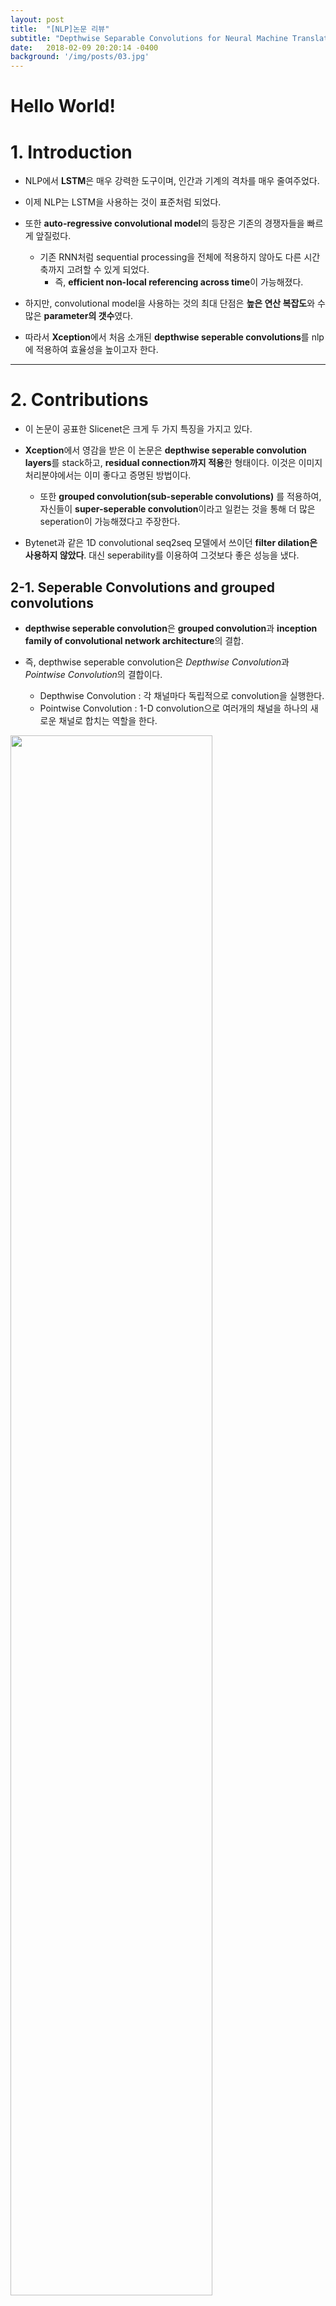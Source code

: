 ```yaml
---
layout: post
title:  "[NLP]논문 리뷰"
subtitle: "Depthwise Separable Convolutions for Neural Machine Translation"
date:   2018-02-09 20:20:14 -0400
background: '/img/posts/03.jpg'
---
```

# Hello World!

# 1. Introduction

- NLP에서 **LSTM**은 매우 강력한 도구이며, 인간과 기계의 격차를 매우 줄여주었다.

- 이제 NLP는 LSTM을 사용하는 것이 표준처럼 되었다.

- 또한 **auto-regressive convolutional model**의 등장은 기존의 경쟁자들을 빠르게 앞질렀다.
    - 기존 RNN처럼 sequential processing을 전체에 적용하지 않아도 다른 시간축까지 고려할 수 있게 되었다.
        - 즉, **efficient non-local referencing across time**이 가능해졌다.

- 하지만, convolutional model을 사용하는 것의 최대 단점은 **높은 연산 복잡도**와 수많은 **parameter의 갯수**였다.

- 따라서 **Xception**에서 처음 소개된 **depthwise seperable convolutions**를 nlp에 적용하여 효율성을 높이고자 한다.

---

# 2. Contributions

- 이 논문이 공표한 Slicenet은 크게 두 가지 특징을 가지고 있다.

- **Xception**에서 영감을 받은 이 논문은 **depthwise seperable convolution layers**를 stack하고, **residual connection까지 적용**한 형태이다. 이것은 이미지 처리분야에서는 이미 좋다고 증명된 방법이다.
    - 또한 **grouped convolution(sub-seperable convolutions)** 를 적용하여, 자신들이 **super-seperable convolution**이라고 일컫는 것을 통해 더 많은 seperation이 가능해졌다고 주장한다.
    
- Bytenet과 같은 1D convolutional seq2seq 모델에서 쓰이던 **filter dilation은 사용하지 않았다**. 대신 seperability를 이용하여 그것보다 좋은 성능을 냈다.

## 2-1. Seperable Convolutions and grouped convolutions

- **depthwise seperable convolution**은 **grouped convolution**과 **inception family of convolutional network architecture**의 결합.

- 즉, depthwise seperable convolution은 *Depthwise Convolution*과 *Pointwise Convolution*의 결합이다.
    - Depthwise Convolution : 각 채널마다 독립적으로 convolution을 실행한다.
    - Pointwise Convolution : 1-D convolution으로 여러개의 채널을 하나의 새로운 채널로 합치는 역할을 한다.
    
<img src='/img/post2/post2_1.png' align="center" style="width: 80%; height: 80%"/>


- 왜 depthwise seperable convolution을 하면 parameter 갯수가 줄어들까?
    - ex) input Channel 10개, output channel 1개, 3*3 kernel size
        - 기존 CNN : Parameter 90개 필요.
        - DSC : Parameter 19개 필요.

- 따라서 기존 CNN의 **joint한 방법**을, 2 개의 더 간단한 **discrete 한 방법**으로  구분하는 것이다.

- input 데이터는 동일 채널 내에서는 관련이 많을 것이고(highly correlated spatial feature) 서로 다른 채널간에는 independent에 가까운 특성이 있을 것이다. 기존의 CNN은 각 채널의 filter가 이 두 개에 관한 역할을 한꺼번에 처리해야했다. 논리적으로 봤을 때 이 두가지는 구분되어야하는 것이고, depthwise seperable convolution이 바로 이것을 가능케한다.

- Grouped Convolution 은 기존 Convolution과 depthwise seperable convolution의 사이에 위치한다.
    - input의 채널을 서로 안 겹치게 segmentation한 뒤, regular spatial convolution을 하고 concat한다.
    - 참고 : https://blog.yani.io/filter-group-tutorial/
    
- Depthwise seperable convolution은 동일한 파라미터 갯수로 더 잘 기능하는 것이 이미 증명되었다.

- 파라미터 갯수를 비교해보자(아래서 더 자세히 설명함)
    - k = receptive field, c = channel

<img src='/img/post2/post2_2.png' align="center" style="width: 80%; height: 80%"/>

## 2-2. Super-Seperable Convolution

- grouped convolution 을 개념을 비튼 것.

- 그룹 간에 정보의 전달이 불가하다는 특성이 있다.
    - 이러한 문제를 해결하기위해 stack super-seperable convolutions in layer with co-prime g 를 이용한다.
    
<img src='/img/post2/post2_3.png' align="center" style="width: 80%; height: 80%"/>


## 2-3. Filter dilation and convolution window size

- **dilation**은 적은 parameter로 좀 더 넓은 범위를 본다.
    - <a href='http://www.inference.vc/dilated-convolutions-and-kronecker-factorisation/'>참고 페이지</a> 
    - **Bytenet**과 **Wavenet**에서 convolutional seq2seq autoregressive architecture의 key component로 지목했다.
    
- dilation은 그러나 stack이 되는 경우, deconvolution 과정에서 나타나곤 하는 **checkboard artifacts와 비슷한 문제를 일으킨다**.
    - <a href='https://distill.pub/2016/deconv-checkerboard/'>참고 페이지</a>
    
- filter가 matrix의 전체 부분을 공정하게(동일하게) 관측하지 않기 때문에, 덜 중요하게 여겨지는 부분 즉, **dead zone**이 발생하게 된다.
    - 참고 : <a href='https://arxiv.org/abs/1511.07122'>Multi-Scale Context Aggregation by Dilated Convolutions</a>
    
<img src='/img/post2/post2_4.png' align="center" style="width: 80%; height: 80%"/>

- dilation factor를 서로소 관계인 수로 잡으면 괜찮겠지만, 그렇게 힘들게 쓰느니, 아예 쓰지 않는 것이 낫다.
    - 역자 주) dilation = 3, stride = (2,2) 같은 느낌을 이야기하는 것 같다.

- 그렇다면, dilation의 본디 목적을 생각해보자. 공간적으로 **더 넓은 receptive field**를 가지면서 **computational cost**를 줄이고자 하는 것이 dilation의 본질이다.

- 이러한 dilation의 목적을 가장 잘 달성하는 방법은 사실 **window size를 크게 하는 것이 최고이다.**
    - 문제는 그러한 경우 computational cost가 높다는 것이다.

- 우리의 **depthwise seperable convolutions**는 이 문제를 해결해주는 엄청난 모델이다.
    - 왜냐하면 앞서 보았듯이, 기존 convolution에 비해 parameter 숫자가 매우 줄기 때문에 더 큰 window를 사용할 수 있기 때문이다.

- 뒤에서 dilation rate를 줄이는 것과 convolution window 사이즈를 키우는 것의 trade-off에서 설명하겠지만, Wavenet과 Bytenet의 주장과 달리 **dilation이 우리 모델처럼 computational cost가 낮은 경우, 전혀 쓸모가 없다**는 것을 발견하였다.

## 2-4. Convolutional model의 parameter 갯수 비교

- 이해를 돕고자 손수 손으로 그려보았습니다.

<img src='/img/post2/post2_total.png' align="center" style="width: 80%; height: 80%"/>

---

# 3. SliceNet architecture

- 대망의 모델SliceNet을 소개합니다아

- ByteNet, WaveNet, PixelCNN에서 소개되었던  *convolutional autoregressive structure*를 그대로 사용한다.
    - input과 output이 두 개의 서로 다른 네트워크로 embedding 되어, decode 되기 전에 합쳐진다.
    
<img src='/img/post2/post2_5.png' align="center" style="width: 80%; height: 80%"/>

## 3.1 Convolutional modules

- [Sequence length, feature channels]의 shape을 갖는 tensor를 input으로 받아서, 같은 shape을 output으로 뽑는다.

- Convolutional module은 4 개의 convolutional steps로 이뤄져 있다.

- Convolutional Step은 다음 순서로 진행된다.
    - input에 대한 Relu activation
    - Depthwise Seperable Convolution
    - Layer Normalization
        - hidden unit h 개에 대한 표준정규화라고 생각하면 된다.
        
        - <img src='/img/post2/post2_6.png' align="center" style="width: 80%; height: 80%"/>
        
        - G와 B는 학습되는 스칼라값이다.
        
- Convolutional Step은 아래 수식으로 한 번에 정리할 수 있다.
    - <img src='/img/post2/post2_7.png' align="center" style="width: 80%; height: 80%"/>

- Convoluitonal Module은 *convolutional step 네 개*를 *두 개의 skip connection*과 함께 결합한 형태이다
    - <img src='/img/post2/post2_8.png' align="center" style="width: 80%; height: 80%"/>

- 이 Convolutional module을 다시 k 개 stack 하여서 사용한다.

## 3.2 Attention modules

- **Attention**을 위해서  Source([m,depth])와 target([n,depth])를 내적하여 사용한다.

- attention은 각 position의 feature vector의 similarity를 계산하고, depth에 따라 rescale 한다.
    - <img src='/img/post2/post2_9.png' align="center" style="width: 80%; height: 80%"/>
    
    - 개인적인 추정 : m,n은 문장의 길이/ depth는 feature vector의 크기 같다.
    
- attention이 positional한 정보까지 가질 수 있도록 하기 위해서 timing이라는 signal을 활용한다.

    - 즉, source와 target 문장의 각 위치 간의 attention을 만들고, 문장 내에서 어느 위치에 있는지도 정보로써 주고자 하는 듯하다(역자 주)
    
- timing은 [k, depth]차원의 tensor이다. sine, cosine 함수를 서로 다른 빈도로 얽히게 한 형태이다.
    - <img src='/img/post2/post2_10.png' style="width: 65%; height: 65%"/>
    - timing은 다음 논문에서도 사용되었다.**어려움 주의**
        - <a href='https://arxiv.org/abs/1706.03762' >Attention is all you need</a>

- 이 논문의 attention mechanism은 target에 timing signal을 더하고, 두 번의 convolutional step을 거친 뒤, source에 attend하는 형태이다.
    - <img src='/img/post2/post2_11.png' align="center" style="width: 80%; height: 80%"/>

## 3.3 Autoregressive structure

- 앞서 말한대로 이 모델의 output은 **autoregressive**하게 만들어진다.

- RNN과 달리 Autoregressive sequence generation은 이전에 생성된 output뿐만 아니라, 잠재적으로 **이전에 생성되었던 모든 output**에 의존하게된다.(long term dependency)

- RNN을 이용한 Neural Machine Translation(NMT)에서 attention을 이용하여 long term dependency를 갖게 만드는 경우, 성능이 크게 향상된다는 사실은 기존에 알려져있었다.

- 우리의 CNN은 다른 경우보다 더욱 큰 receptive field를 가질 수 있으므로, 자연스럽게 long term dependency를 갖게 된다.

## 3.4 나머지

- Input Encoder, IOMixer, Decoder에 대한 설명은 아래 수식으로 대체한다.

- Output Embedding은 단순히 learning-embedding look-up을 수행한다.
    - <img src='/img/post2/post2_10_2.png' align="center" style="width: 80%; height: 80%"/>
    
---

# 4. Related Work

- Machine Translation은 RNN with LSTM cells를 이용한 seq2seq model을 통해 매우 큰 성취를 거뒀다.

- 하지만 RNN의 특성상 한 번에 한 단어 vector만 봐야하므로  전체의 긴 문장도 한 단어씩밖에 못 읽기 때문에, 번역의 성능을 저하시키는 원인이었다.
    - RNN에서는 이것을 Attention을 이용하여 극복하였다.

- 우리의  SliceNet은 이와 비슷한 기능을, 위에서 언급한 대로 좀더 간결하게 만들었다.

- 기존에 CNN을 이용한 다양한 word-level NMT들이 연구되었고 좋은 성능을 거뒀지만 한계점이 있었다.
    - output을 뽑기 위해, 맨 위층에  RNN을 사용했었다.
    - 여기에 사용된 RNN은 fixed size를 가지고 있었기 때문에, 여기에 넣기 위해서는 CNN의 최종 output도 fixed size로만 나와야 했다.
    - 즉, 긴 문장이든 짧은 문장이든 같은 크기로 embedding 되어야했기 때문에 손실이 발생하였고, 이는 Attention 없이 RNN만 이용한 초창기 NMT 모델과 비슷한 문제를 갖고 있었다.

- 위와 같은 병목현상을 없앤 CNN 모델이 그 이후 나오기 시작했다.
    - 대표적으로 WaveNet에서 소개되고, ByteNet에서 사용된 모델은 recursion을 버리고, left padded convolution을 사용했다.
    - 효과는 강력했고, SliceNet도 위와같은 모델을 차용했다.

---

# 5. Experiment

- 우리는 크게 두 가지의 질문에 대한 실험을 했다.
    - ByteNet의 convolution을 우리 depthwise convolution 으로 바꾸면 어떻게 될까?
    - convolution window size를 키우는 대신 dilation을 줄이면 어떠한 trade-off가 발생할까?

- 부가적으로 두 개의 실험도 했다.
    - Depthwise Seperable보다 조금 더 regular convolution에 가까운 모델을 쓰면 어떻게 될까?
        - Depthwise Seperable Convolution을 g-sub-seperable convolution으로 교체
    - Depthwise Seperable과 우리가 새로 만든 Super-sub-seperable 간의 성능 비교
    
- WMT English to German translation task 수행.

- tokenization을 위해, Sennrich와 동일한 subword unit을 이용한  tokenization 수행.

- 아래와 같은 결론이 도출되었다.

    - <img src='/img/post2/post2_12.png' align="center" style="width: 80%; height: 80%"/>

    - Depthwise seperable convolution은 Bytenet과 같은 모델에서 사용한 regular convolution을 확실히 뛰어넘었다.
        - 더 정확하고, 더 빠르고, 파라미터가 덜 필요하고, 더 적은 리소스로 돌릴 수 있다.
        
    - Full Depthwise Seperable convolution이 g-sub-seperable convolution보다 낫다. 그룹의 갯수를 낮춰서 depthwise seperable convolution에 가까워질수록 성능이 좋았다.
    
    - Depthwise Seperable Convolution을 이용하여, 리소스가 허락하는 수준까지 window size를 키우는 것이 dilation을 사용하는 것보다 훨씬 좋았다. Dilation은 불필요하다.

    - 우리가 새로 소개한 super-seperable convolution이 괄목할만한 성능의 향상을 보인다.

- 또한 더 깊은 feature depth를 갖는 task에 대해 실험한 결과, 아래의 state-of-art 결과가 도출되었다.

<img src='/img/post2/post2_13.png' align="center" style="width: 80%; height: 80%"/>

## 5.1 Conclusions

- 우리 모델은 앞선 state-of-art 와 ByteNet을 이겨버렸다.

    - 특히 ByteNet보다 두배 적은 파라미터와 점곱 연산을 했다.

- 또한, dilation은 불필요하고, depthwise seperable convolution을 사용하여 window size를 키우는 게 낫다.

    - 더불어, 우리가 소개한 새로운 super-seperable convolution은 depthwise seperable보다도 낫다.

- 마지막으로 우리의 모델을 최근 Xception과 MobileNets가 만들어온 trend의 계보를 잇는다

    - 기존에 CNN을 기반으로 한 모든 모델들은 우리의 depthwise seperable convolution을 이용하여 성능 개선을 할 수 있다.
